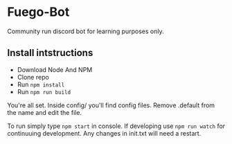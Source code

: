 # Fuego-Bot

Community run discord bot for learning purposes only.

## Install intstructions

- Download Node And NPM
- Clone repo
- Run `npm install`
- Run `npm run build`

You're all set. Inside config/ you'll find config files. Remove .default from the name and edit the file.

To run simply type `npm start` in console. If developing use `npm run watch` for continuuing development. Any changes in init.txt will need a restart.